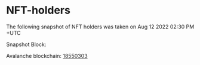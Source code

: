 # NFT-holders
The following snapshot of NFT holders was taken on Aug 12 2022 02:30 PM +UTC

Snapshot Block:

Avalanche blockchain: [18550303](https://snowtrace.io/block/18550303)





